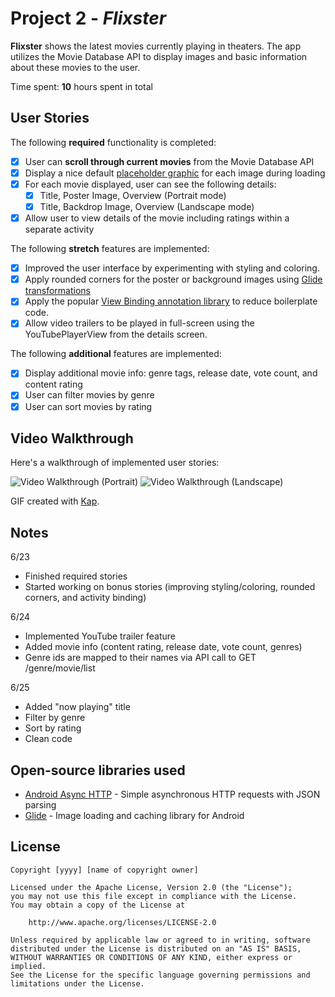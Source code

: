 # Project 2 - *Flixster*

**Flixster** shows the latest movies currently playing in theaters. The app utilizes the Movie Database API to display images and basic information about these movies to the user.

Time spent: **10** hours spent in total

## User Stories

The following **required** functionality is completed:

* [x] User can **scroll through current movies** from the Movie Database API
* [x] Display a nice default [placeholder graphic](https://guides.codepath.org/android/Displaying-Images-with-the-Glide-Library#advanced-usage) for each image during loading
* [x] For each movie displayed, user can see the following details:
  * [x] Title, Poster Image, Overview (Portrait mode)
  * [x] Title, Backdrop Image, Overview (Landscape mode)
* [x] Allow user to view details of the movie including ratings within a separate activity

The following **stretch** features are implemented:

* [x] Improved the user interface by experimenting with styling and coloring.
* [x] Apply rounded corners for the poster or background images using [Glide transformations](https://guides.codepath.org/android/Displaying-Images-with-the-Glide-Library#transformations)
* [x] Apply the popular [View Binding annotation library](http://guides.codepath.org/android/Reducing-View-Boilerplate-with-ViewBinding) to reduce boilerplate code.
* [x] Allow video trailers to be played in full-screen using the YouTubePlayerView from the details screen.

The following **additional** features are implemented:

* [x] Display additional movie info: genre tags, release date, vote count, and content rating
* [x] User can filter movies by genre
* [x] User can sort movies by rating

## Video Walkthrough

Here's a walkthrough of implemented user stories:

<img src='walkthroughs/walkthrough-submission-portrait.gif' title='Video Walkthrough (Portrait)' width='' alt='Video Walkthrough (Portrait)' />
<img src='walkthroughs/walkthrough-submission-landscape.gif' title='Video Walkthrough (Landscape)' width='' alt='Video Walkthrough (Landscape)' />

GIF created with [Kap](https://getkap.co/).

## Notes
6/23
* Finished required stories
* Started working on bonus stories (improving styling/coloring, rounded corners, and activity binding)

6/24
* Implemented YouTube trailer feature
* Added movie info (content rating, release date, vote count, genres)
* Genre ids are mapped to their names via API call to GET /genre/movie/list

6/25
* Added "now playing" title
* Filter by genre
* Sort by rating
* Clean code

## Open-source libraries used

- [Android Async HTTP](https://github.com/loopj/android-async-http) - Simple asynchronous HTTP requests with JSON parsing
- [Glide](https://github.com/bumptech/glide) - Image loading and caching library for Android

## License

    Copyright [yyyy] [name of copyright owner]

    Licensed under the Apache License, Version 2.0 (the "License");
    you may not use this file except in compliance with the License.
    You may obtain a copy of the License at

        http://www.apache.org/licenses/LICENSE-2.0

    Unless required by applicable law or agreed to in writing, software
    distributed under the License is distributed on an "AS IS" BASIS,
    WITHOUT WARRANTIES OR CONDITIONS OF ANY KIND, either express or implied.
    See the License for the specific language governing permissions and
    limitations under the License.
